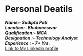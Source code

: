 # Personal Deatils
**_Name:- Sudipta Pati_** <br>
**_Location:- Bhubaneswar_** <br>
**_Qualification:- MCA_** <br>
**_Designation :- Technology Analyst_** <br>
**_Experience : - 7+ Yrs._** <br>
[Link to My Linkedin profile](https://www.linkedin.com/in/iamsudipta/)

